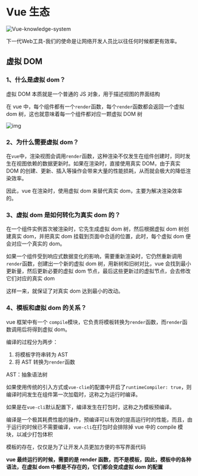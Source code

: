 # Vue 生态

![Vue-knowledge-system](https://upyun-oss.mu00.cn/20250207071532164.jpg)

<LinkCard title="VoidZero" href="https://voidzero.dev/" icon="https://voidzero.dev/favicon.svg" >
下一代Web工具-我们的使命是让网络开发人员比以往任何时候都更有效率。
</LinkCard>

## 虚拟 DOM

### 1、什么是虚拟 dom？

虚拟 DOM 本质就是一个普通的 JS 对象，用于描述视图的界面结构

在 vue 中，每个组件都有一个`render`函数，每个`render`函数都会返回一个虚拟 dom 树，这也就意味着每一个组件都对应一颗虚拟 DOM 树

![img](https://upyun-oss.mu00.cn/20250207071737310.png)

### 2、为什么需要虚拟 dom？

在`vue`中，渲染视图会调用`render`函数，这种渲染不仅发生在组件创建时，同时发生在视图依赖的数据更新时。如果在渲染时，直接使用真实 DOM，由于真实 DOM 的创建、更新、插入等操作会带来大量的性能损耗，从而就会极大的降低渲染效率。

因此，vue 在渲染时，使用虚拟 dom 来替代真实 dom，主要为解决渲染效率的。

### 3、虚拟 dom 是如何转化为真实 dom 的？

在一个组件实例首次被渲染时，它先生成虚拟 dom 树，然后根据虚拟 dom 树创建真实 dom，并把真实 dom 挂载到页面中合适的位置，此时，每个虚拟 dom 便会对应一个真实的 dom。

如果一个组件受到响应式数据变化的影响，需要重新渲染时，它仍然重新调用`render`函数，创建出一个新的虚拟 dom 树，用新树和旧树对比，vue 会找到最小更新量，然后更新必要的虚拟 dom 节点，最后这些更新过的虚拟节点，会去修改它们对应的真实 dom

这样一来，就保证了对真实 dom 达到最小的改动。

### 4、模板和虚拟 dom 的关系？

vue 框架中有一个 `compile`模块，它负责将模板转换为`render`函数，而`render`函数调用后将得到虚拟 dom。

编译的过程分为两步：

1.  将模板字符串转为 AST
2.  将 AST 转换为`render`函数

AST：抽象语法树

如果使用传统的引入方式或`vue-clie`的配置中开启了`runtimeCompiler: true`，则编译时间发生在组件第一次加载时，这称之为运行时编译。

如果是在`vue-cli`默认配置下，编译发生在打包时，这称之为模板预编译。

编译是一个极其耗费性能的操作，预编译可以有效的提高运行时的性能，而且，由于运行的时候已不需要编译，`vue-cli`在打包时会排除掉 vue 中的 compile 模块，以减少打包体积

模板的存在，仅仅是为了让开发人员更加方便的书写界面代码

**vue 最终运行的时候，需要的是 render 函数，而不是模板，因此，模板中的各种语法，在虚拟 dom 中都是不存在的，它们都会变成虚拟 dom 的配置**
